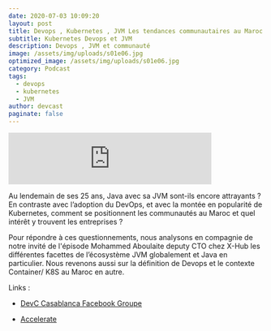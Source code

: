```yaml
---
date: 2020-07-03 10:09:20
layout: post
title: Devops , Kubernetes , JVM Les tendances communautaires au Maroc
subtitle: Kubernetes Devops et JVM
description: Devops , JVM et communauté
image: /assets/img/uploads/s01e06.jpg
optimized_image: /assets/img/uploads/s01e06.jpg
category: Podcast
tags:
  - devops
  - kubernetes
  - JVM
author: devcast
paginate: false
---
```

<iframe src="https://anchor.fm/devcastma/embed/episodes/S01E06--Devops---Kubernetes---JVM-Les-tendances-communautaires-au-Maroc-eg7ejc" height="102px" width="400px" frameborder="0" scrolling="no"></iframe>

Au lendemain de ses 25 ans, Java avec sa JVM sont-ils encore attrayants ? En contraste avec l’adoption du DevOps, et avec la montée en popularité de Kubernetes, comment se positionnent les communautés au Maroc et quel intérêt y trouvent les entreprises ?

Pour répondre à ces questionnements, nous analysons en compagnie de notre invité de l'épisode Mohammed Aboulaite deputy CTO chez X-Hub les différentes facettes de l’écosystème JVM globalement et Java en particulier. Nous revenons aussi sur la définition de Devops et le contexte Container/ K8S au Maroc en autre.

Links :

* [DevC Casablanca Facebook Groupe](https://www.facebook.com/groups/DevC.Casablanca) 
* [Accelerate](https://www.amazon.fr/Accelerate-Building-Performing-Technology-Organizations/dp/1942788339)

  [](https://www.amazon.fr/Accelerate-Building-Performing-Technology-Organizations/dp/1942788339)
